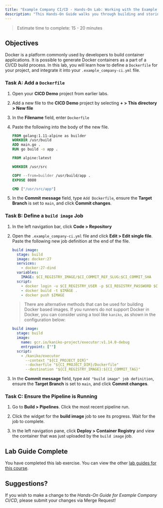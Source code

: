 ```yaml
---
title: "Example Company CI/CD - Hands-On Lab: Working with the Example Company Container Registry"
description: "This Hands-On Guide walks you through building and storing a Docker container in Example Company."
---
```


> Estimate time to complete: 15 - 20 minutes

## Objectives

Docker is a platform commonly used by developers to build container applications. It is possible to generate Docker containers as a part of a CI/CD build process. In this lab, you will learn how to define a `Dockerfile` for your project, and integrate it into your `.example_company-ci.yml` file.

### Task A: Add a `Dockerfile`

1. Open your **CICD Demo** project from earlier labs.

1. Add a new file to the **CICD Demo** project by selecting **+ > This directory > New file**

1. In the **Filename** field, enter `Dockerfile`

1. Paste the following into the body of the new file.

    ```Dockerfile
    FROM golang:1.11-alpine as builder
    WORKDIR /usr/build
    ADD main.go .
    RUN go build -o app .

    FROM alpine:latest

    WORKDIR /usr/src

    COPY --from=builder /usr/build/app .
    EXPOSE 8080

    CMD ["/usr/src/app"]
    ```

1. In the **Commit message** field, type `Add Dockerfile`, ensure the **Target Branch** is set to `main`, and click **Commit changes**.

### Task B: Define a `build image` Job

1. In the left navigation bar, click **Code > Repository**

1. Open the `.example_company-ci.yml` file and click **Edit > Edit single file**. Paste the following new job definition at the end of the file.

    ```yml
    build image:
      stage: build
      image: docker:27
      services:
        - docker:27-dind
      variables:
        IMAGE: $CI_REGISTRY_IMAGE/$CI_COMMIT_REF_SLUG:$CI_COMMIT_SHA
      script:
        - docker login -u $CI_REGISTRY_USER -p $CI_REGISTRY_PASSWORD $CI_REGISTRY
        - docker build -t $IMAGE .
        - docker push $IMAGE
    ```

    > There are alternative methods that can be used for building Docker based images. If you runners do not support Docker in Docker, you can consider using a tool like `kaniko`, as shown in the configuration below:
    
    ```yml
    build image:
      stage: build
      image:
        name: gcr.io/kaniko-project/executor:v1.14.0-debug
        entrypoint: [""]
      script:
        - /kaniko/executor
          --context "${CI_PROJECT_DIR}"
          --dockerfile "${CI_PROJECT_DIR}/Dockerfile"
          --destination "${CI_REGISTRY_IMAGE}:${CI_COMMIT_TAG}"
    ```

1. In the **Commit message** field, type `Add "build image" job definition`, ensure the **Target Branch** is set to `main`, and click **Commit changes**.

### Task C: Ensure the Pipeline is Running

1. Go to **Build > Pipelines**. Click the most recent pipeline run.

1. Click the widget for the **build image** job to see its progress. Wait for the job to complete.

1. In the left navigation pane, click **Deploy > Container Registry** and view the container that was just uploaded by the `build image` job.

## Lab Guide Complete

You have completed this lab exercise. You can view the other [lab guides for this course](/handbook/customer-success/professional-services-engineering/education-services/gitlabcicdhandson).

## Suggestions?

If you wish to make a change to the *Hands-On Guide for Example Company CI/CD*, please submit your changes via Merge Request!

